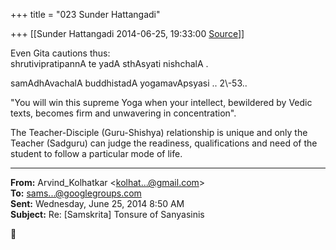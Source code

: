 +++
title = "023 Sunder Hattangadi"

+++
[[Sunder Hattangadi	2014-06-25, 19:33:00 [Source](https://groups.google.com/g/samskrita/c/aUu1UBoE_u8)]]



Even Gita cautions thus:  
shrutivipratipannA te yadA sthAsyati nishchalA .  

samAdhAvachalA buddhistadA yogamavApsyasi .. 2\\-53..

  

"You will win this supreme Yoga when your intellect, bewildered by Vedic texts, becomes firm and unwavering in concentration".

  

The Teacher-Disciple (Guru-Shishya) relationship is unique and only the Teacher (Sadguru) can judge the readiness, qualifications and need of the student to follow a particular mode of life.

  

  

  

  

------------------------------------------------------------------------

**From:** Arvind_Kolhatkar \<[kolhat...@gmail.com]()\>  
**To:** [sams...@googlegroups.com]()  
**Sent:** Wednesday, June 25, 2014 8:50 AM  
**Subject:** Re: \[Samskrita\] Tonsure of Sanyasinis  



